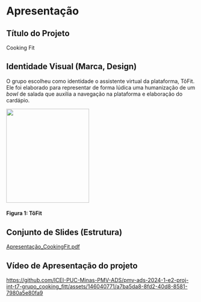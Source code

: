 # Apresentação


## Título do Projeto

Cooking Fit

## Identidade Visual (Marca, Design)

O grupo escolheu como identidade o assistente virtual da plataforma, TôFit. Ele foi elaborado para representar de forma lúdica uma humanização de um _bowl_ de salada que auxilia a navegação na plataforma e elaboração do cardápio.

<img src= "https://github.com/ICEI-PUC-Minas-PMV-ADS/pmv-ads-2024-1-e2-proj-int-t7-grupo_cooking_fitt/assets/144388125/196b73b3-c983-4675-b18e-7114d4f0ebef" width = "220" height = "250" />

#### Figura 1: TôFit

## Conjunto de Slides (Estrutura)

[Apresentação_CookingFit.pdf](https://github.com/ICEI-PUC-Minas-PMV-ADS/pmv-ads-2024-1-e2-proj-int-t7-grupo_cooking_fitt/blob/main/CookingFit.pdf)
 
## Vídeo de Apresentação do projeto

https://github.com/ICEI-PUC-Minas-PMV-ADS/pmv-ads-2024-1-e2-proj-int-t7-grupo_cooking_fitt/assets/146040771/a7ba5da8-8fd2-40d8-8581-7980a5e80fa9

